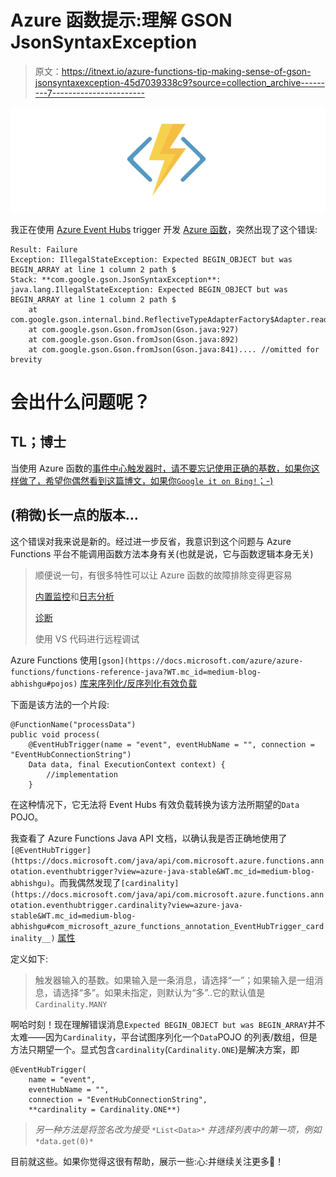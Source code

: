 # Azure 函数提示:理解 GSON JsonSyntaxException

> 原文：<https://itnext.io/azure-functions-tip-making-sense-of-gson-jsonsyntaxexception-45d7039338c9?source=collection_archive---------7----------------------->

![](img/be6d9eccd3f739cf2e9e8216780902e9.png)

我正在使用 [Azure Event Hubs](https://docs.microsoft.com/azure/event-hubs/?WT.mc_id=medium-blog-abhishgu) trigger 开发 [Azure 函数](https://docs.microsoft.com/azure/azure-functions/?WT.mc_id=medium-blog-abhishgu)，突然出现了这个错误:

```
Result: Failure
Exception: IllegalStateException: Expected BEGIN_OBJECT but was BEGIN_ARRAY at line 1 column 2 path $
Stack: **com.google.gson.JsonSyntaxException**: java.lang.IllegalStateException: Expected BEGIN_OBJECT but was BEGIN_ARRAY at line 1 column 2 path $
	at com.google.gson.internal.bind.ReflectiveTypeAdapterFactory$Adapter.read(ReflectiveTypeAdapterFactory.java:226)
	at com.google.gson.Gson.fromJson(Gson.java:927)
	at com.google.gson.Gson.fromJson(Gson.java:892)
	at com.google.gson.Gson.fromJson(Gson.java:841).... //omitted for brevity
```

# 会出什么问题呢？

## **TL；博士**

当使用 Azure 函数的[事件中心触发器时，请不要忘记使用正确的基数，如果你这样做了，希望你偶然看到这篇博文，如果你`Google it on Bing!`；-)](https://docs.microsoft.com/azure/azure-functions/functions-triggers-bindings?WT.mc_id=medium-blog-abhishgu)

## (稍微)长一点的版本…

这个错误对我来说是新的。经过进一步反省，我意识到这个问题与 Azure Functions 平台不能调用函数方法本身有关(也就是说，它与函数逻辑本身无关)

> 顺便说一句，有很多特性可以让 Azure 函数的故障排除变得更容易
> 
> [内置监控](https://docs.microsoft.com/azure/azure-functions/functions-monitoring?WT.mc_id=medium-blog-abhishgu)和[日志分析](https://docs.microsoft.com/azure/azure-functions/functions-monitor-log-analytics?tabs=csharp&WT.mc_id=medium-blog-abhishgu)
> 
> [诊断](https://docs.microsoft.com/azure/azure-functions/functions-diagnostics?WT.mc_id=medium-blog-abhishgu)
> 
> 使用 VS 代码进行远程调试

Azure Functions 使用`[gson](https://docs.microsoft.com/azure/azure-functions/functions-reference-java?WT.mc_id=medium-blog-abhishgu#pojos)` [库来序列化/反序列化有效负载](https://docs.microsoft.com/azure/azure-functions/functions-reference-java?WT.mc_id=medium-blog-abhishgu#pojos)

下面是该方法的一个片段:

```
@FunctionName("processData")
public void process(
    @EventHubTrigger(name = "event", eventHubName = "", connection = "EventHubConnectionString") 
    Data data, final ExecutionContext context) {
        //implementation
    }
```

在这种情况下，它无法将 Event Hubs 有效负载转换为该方法所期望的`Data` POJO。

我查看了 Azure Functions Java API 文档，以确认我是否正确地使用了`[@EventHubTrigger](https://docs.microsoft.com/java/api/com.microsoft.azure.functions.annotation.eventhubtrigger?view=azure-java-stable&WT.mc_id=medium-blog-abhishgu)`。而我偶然发现了`[cardinality](https://docs.microsoft.com/java/api/com.microsoft.azure.functions.annotation.eventhubtrigger.cardinality?view=azure-java-stable&WT.mc_id=medium-blog-abhishgu#com_microsoft_azure_functions_annotation_EventHubTrigger_cardinality__)` [属性](https://docs.microsoft.com/java/api/com.microsoft.azure.functions.annotation.eventhubtrigger.cardinality?view=azure-java-stable&WT.mc_id=medium-blog-abhishgu#com_microsoft_azure_functions_annotation_EventHubTrigger_cardinality__)

定义如下:

> 触发器输入的基数。如果输入是一条消息，请选择“一”；如果输入是一组消息，请选择“多”。如果未指定，则默认为“多”..它的默认值是`Cardinality.MANY`

啊哈时刻！现在理解错误消息`Expected BEGIN_OBJECT but was BEGIN_ARRAY`并不太难——因为`Cardinality`，平台试图序列化一个`Data`POJO 的列表/数组，但是方法只期望一个。显式包含`cardinality`(`Cardinality.ONE`)是解决方案，即

```
@EventHubTrigger(
    name = "event", 
    eventHubName = "", 
    connection = "EventHubConnectionString",
    **cardinality = Cardinality.ONE**)
```

> *另一种方法是将签名改为接受* `*List<Data>*` *并选择列表中的第一项，例如* `*data.get(0)*`

目前就这些。如果你觉得这很有帮助，展示一些:心:并继续关注更多🙌！
